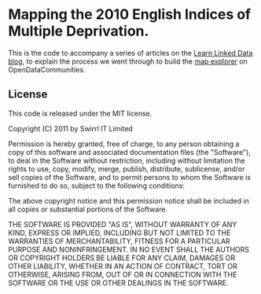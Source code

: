 # Mapping the 2010 English Indices of Multiple Deprivation.

This is the code to accompany a series of articles on the [Learn Linked Data blog](http://learnlinkeddata.com/articles/lets-make-a-linked-data-app-mapping-imd-stats), to explain the process we went through to build the [map explorer](http://opendatacommunities.org/imd_mapper/map.html) on OpenDataCommunities.

## License

This code is released under the MIT license.

Copyright (C) 2011 by Swirrl IT Limited

Permission is hereby granted, free of charge, to any person obtaining a copy
of this software and associated documentation files (the "Software"), to deal
in the Software without restriction, including without limitation the rights
to use, copy, modify, merge, publish, distribute, sublicense, and/or sell
copies of the Software, and to permit persons to whom the Software is
furnished to do so, subject to the following conditions:

The above copyright notice and this permission notice shall be included in
all copies or substantial portions of the Software.

THE SOFTWARE IS PROVIDED "AS IS", WITHOUT WARRANTY OF ANY KIND, EXPRESS OR
IMPLIED, INCLUDING BUT NOT LIMITED TO THE WARRANTIES OF MERCHANTABILITY,
FITNESS FOR A PARTICULAR PURPOSE AND NONINFRINGEMENT. IN NO EVENT SHALL THE
AUTHORS OR COPYRIGHT HOLDERS BE LIABLE FOR ANY CLAIM, DAMAGES OR OTHER
LIABILITY, WHETHER IN AN ACTION OF CONTRACT, TORT OR OTHERWISE, ARISING FROM,
OUT OF OR IN CONNECTION WITH THE SOFTWARE OR THE USE OR OTHER DEALINGS IN
THE SOFTWARE.